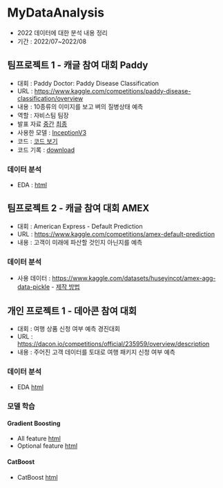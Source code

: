 # MyDataAnalysis
* 2022 데이터에 대한 분석 내용 정리
* 기간 : 2022/07~2022/08
## 팀프로젝트 1 - 캐글 참여 대회 Paddy
* 대회 : Paddy Doctor: Paddy Disease Classification
* URL : https://www.kaggle.com/competitions/paddy-disease-classification/overview
* 내용 : 10종류의 이미지를 보고 벼의 질병상태 예측 
* 역할 : 자비스팀 팀장 
* 발표 자료 [중간](https://p-c-space.github.io/MyDataAnalysis/Announce/Paddy/Jarvis_Middle.pdf) [최종](https://p-c-space.github.io/MyDataAnalysis/Announce/Paddy/Jarvis_Final.pdf)
* 사용한 모델 : [InceptionV3](https://cloud.google.com/tpu/docs/inception-v3-advanced?hl=ko)
* 코드 : [코드 보기](https://github.com/P-C-Space/MyDataAnalysis/blob/master/Paddy/final.ipynb)
* 코드 기록 : [download](https://p-c-space.github.io/MyDataAnalysis/Paddy/Submit_Work.xlsx)
### 데이터 분석
* EDA : [html](https://p-c-space.github.io/MyDataAnalysis/Paddy/EDA/EDA.html)

## 팀프로젝트 2 - 캐글 참여 대회 AMEX
* 대회 : American Express - Default Prediction
* URL : https://www.kaggle.com/competitions/amex-default-prediction
* 내용 : 고객이 미래에 파산할 것인지 아닌지를 예측
### 데이터 분석
* 사용 데이터 : https://www.kaggle.com/datasets/huseyincot/amex-agg-data-pickle - [제작 방법](https://www.kaggle.com/code/huseyincot/amex-agg-data-how-it-created)
## 개인 프로젝트 1 - 데아콘 참여 대회 
* 대회 : 여행 상품 신청 여부 예측 경진대회
* URL : https://dacon.io/competitions/official/235959/overview/description
* 내용 : 주어진 고객 데이터를 토대로 여행 패키지 신청 여부 예측
### 데이터 분석
* EDA [html](https://github.com/P-C-Space/MyDataAnalysis/blob/master/Travel_Package/EDA.ipynb)
### 모델 학습
#### Gradient Boosting
  * All feature [html](https://github.com/P-C-Space/MyDataAnalysis/blob/master/Travel_Package/Try2_Gradient/main2.html)
  * Optional feature [html](https://github.com/P-C-Space/MyDataAnalysis/blob/master/Travel_Package/Try1_Gradient/main1.html)
#### CatBoost
  * CatBoost [html]()
